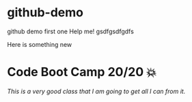 # github-demo

github demo first one
Help me!
gsdfgsdfgdfs

Here is something new

# Code Boot Camp 20/20 :boom:

_This is a very good class that I am going to get all I can from it._
